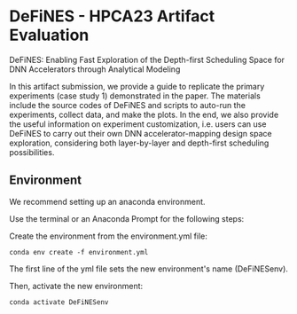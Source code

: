 # DeFiNES - HPCA23 Artifact Evaluation
DeFiNES: Enabling Fast Exploration of the Depth-first Scheduling Space for DNN Accelerators through Analytical Modeling

In this artifact submission, we provide a guide to replicate the primary
experiments (case study 1) demonstrated in the paper. The
materials include the source codes of DeFiNES and
scripts to auto-run the experiments, collect data, and make
the plots. In the end, we also provide the useful information
on experiment customization, i.e. users can use DeFiNES to
carry out their own DNN accelerator-mapping design space
exploration, considering both layer-by-layer and depth-first
scheduling possibilities.

## Environment

We recommend setting up an anaconda environment.

Use the terminal or an Anaconda Prompt for the following steps:

Create the environment from the environment.yml file:

    conda env create -f environment.yml

The first line of the yml file sets the new environment's name (DeFiNESenv).

Then, activate the new environment:
    
    conda activate DeFiNESenv